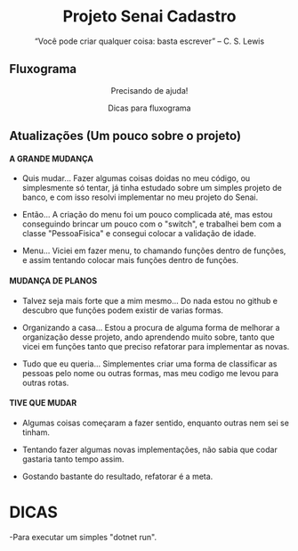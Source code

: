 <h1 align="center">Projeto Senai Cadastro</h1>
<p align="center">“Você pode criar qualquer coisa: basta escrever” – C. S. Lewis</p>

## Fluxograma

<p align="center"> Precisando de ajuda! <p>
<p align="center"> Dicas para fluxograma </p>

## Atualizações (Um pouco sobre o projeto)
#### A GRANDE MUDANÇA

* Quis mudar... Fazer algumas coisas doidas no meu código, ou simplesmente só tentar, já tinha estudado sobre um simples projeto de banco, e com isso resolvi implementar no meu projeto do Senai.

* Então... A criação do menu foi um pouco complicada até, mas estou conseguindo brincar um pouco com o "switch", e trabalhei bem com a classe "PessoaFisica" e consegui colocar a validação de idade.

* Menu... Viciei em fazer menu, to chamando funções dentro de funções, e assim tentando colocar mais funções dentro de funções.

#### MUDANÇA DE PLANOS

* Talvez seja mais forte que a mim mesmo... Do nada estou no github e descubro que funções podem existir de varias formas.

* Organizando a casa... Estou a procura de alguma forma de melhorar a organização desse projeto, ando aprendendo muito sobre, tanto que vicei em funções tanto que preciso refatorar para implementar as novas.

* Tudo que eu queria... Simplementes criar uma forma de classificar as pessoas pelo nome ou outras formas, mas meu codigo me levou para outras rotas.

#### TIVE QUE MUDAR

* Algumas coisas começaram a fazer sentido, enquanto outras nem sei se tinham.

* Tentando fazer algumas novas implementações, não sabia que codar gastaria tanto tempo assim.

* Gostando bastante do resultado, refatorar é a meta.
# DICAS


-Para executar um simples "dotnet run".